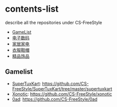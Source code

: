 # contents-list
describe all the repositories under CS-FreeStyle

- [GameList](#程序员专属)
- [电子数码](#电子数码)
- [家居家电](#家居家电)
- [衣服鞋帽](#衣服鞋帽)
- [精品饰品](#精品饰品)

## Gamelist
* [SuperTuxKart](程序员专属/键盘.md): https://github.com/CS-FreeStyle/SuperTuxKart/tree/master/supertuxkart
* [Xonotic](程序员专属/键盘.md): https://github.com/CS-FreeStyle/xonotic
* [0ad](): https://github.com/CS-FreeStyle/0ad
